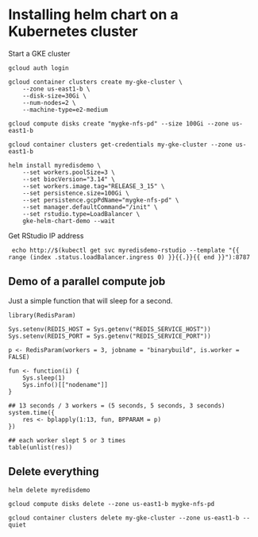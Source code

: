 # Installing helm chart on a Kubernetes cluster

Start a GKE cluster

	gcloud auth login

	gcloud container clusters create my-gke-cluster \
		--zone us-east1-b \
		--disk-size=30Gi \
		--num-nodes=2 \
		--machine-type=e2-medium

	gcloud compute disks create "mygke-nfs-pd" --size 100Gi --zone us-east1-b

	gcloud container clusters get-credentials my-gke-cluster --zone us-east1-b

	helm install myredisdemo \
		--set workers.poolSize=3 \
		--set biocVersion="3.14" \
		--set workers.image.tag="RELEASE_3_15" \
		--set persistence.size=100Gi \
		--set persistence.gcpPdName="mygke-nfs-pd" \
		--set manager.defaultCommand="/init" \
		--set rstudio.type=LoadBalancer \
		gke-helm-chart-demo --wait

Get RStudio IP address

	 echo http://$(kubectl get svc myredisdemo-rstudio --template "{{ range (index .status.loadBalancer.ingress 0) }}{{.}}{{ end }}"):8787


## Demo of a parallel compute job

Just a simple function that will sleep for a second. 

```
library(RedisParam)

Sys.setenv(REDIS_HOST = Sys.getenv("REDIS_SERVICE_HOST"))
Sys.setenv(REDIS_PORT = Sys.getenv("REDIS_SERVICE_PORT"))

p <- RedisParam(workers = 3, jobname = "binarybuild", is.worker = FALSE)

fun <- function(i) {
    Sys.sleep(1)
    Sys.info()[["nodename"]]
}

## 13 seconds / 3 workers = (5 seconds, 5 seconds, 3 seconds)
system.time({
    res <- bplapply(1:13, fun, BPPARAM = p)
})

## each worker slept 5 or 3 times
table(unlist(res))
```


## Delete everything

	helm delete myredisdemo

	gcloud compute disks delete --zone us-east1-b mygke-nfs-pd

	gcloud container clusters delete my-gke-cluster --zone us-east1-b --quiet
